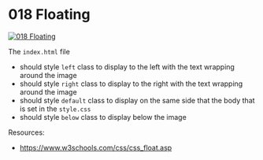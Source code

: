 # 018 Floating

[![018 Floating](https://img.youtube.com/vi/NalLy4pQS2c/0.jpg)](https://www.youtube.com/watch?v=NalLy4pQS2c)

The `index.html` file
- should style `left` class to display to the left with the text wrapping around the image
- should style `right` class to display to the right with the text wrapping around the image
- should style `default` class to display on the same side that the body that is set in the `style.css`
- should style `below` class to display below the image

Resources:
- https://www.w3schools.com/css/css_float.asp


